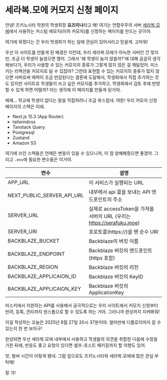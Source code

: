 # 세라복.모에 커모지 신청 페이지

안녕! 츠키노시타 학원의 학생회장 **요즈미나**라고 해!
여기는 연합우주의 서버 [세라복.모에](https://serafuku.moe)에서 사용하는 커스텀 에모지(이하 커모지)를 신청하는 페이지를 만드는 곳이야.

여기에 와줬다는 건 우리 학생회가 하는 일에 관심이 있어서라고 믿을게. 고마워!

우선 이 사이트를 만들게 된 배경은 이런데,
우리 세라복.모에가 아늑한 서버인 건 맞지만, 조금 더 학생이 늘었으면 했어. 그래서 '왜 학생이 늘지 않을까?'에 대해 곰곰히 생각해보다가, 우리가 사용할 수 있는 커모지의 종류가 그렇게 많지 않은 걸 깨달았어. 미스키는 리액션을 커모지로 달 수 있잖아? 그런데 표현할 수 있는 커모지의 종류가 많지 않으면 서버로써 매력이 조금 반감된다는 결론에 도달해서, 학생회에서 직접 추가하는 것도 있지만 사이트로 학생들이 쓰고 싶은 커모지를 추가하고, 학생회에서 검토 후에 반영할 수 있게 하면 어떨까? 라는 생각에 이 페이지를 만들게 된거야.

헤헤... 학교에 학생이 없다는 말을 직접하려니 조금 쑥스럽네. 여튼! 우리 커모지 신청 페이지의 스택은 이래.

- Next.js 15.3 (App Router)
- tailwindcss
- Tanstack Query
- Postgresql
- Zustand
- Amazon S3

여기에 쓰인 스택들은 언제든 변동이 있을 수 있으니까, 이 점 양해해줬으면 좋겠어.
그리고 `.env`에 필요한 변수들은 이거야.

| 변수                       | 설명                                                                   |
| -------------------------- | ---------------------------------------------------------------------- |
| APP_URL                    | 이 서비스가 실행되는 URL                                               |
| NEXT_PUBLIC_SERVER_API_URL | 내부에서 api 콜을 보내는 API 엔드포인트의 주소                         |
| SERVER_URL                 | 실제로 accessToken을 가져올 서버의 URL (우리는 <https://serafuku.moe>) |
| SERVER_URI                 | 프로토콜(https://)을 뗀 순수 URI                                       |
| BACKBLAZE_BUCKET           | Backblaze의 버킷 이름                                                  |
| BACKBLAZE_ENDPOINT         | Backblaze 버킷의 엔드포인트(https 포함)                                |
| BACKBLAZE_REGION           | Backblaze 버킷의 리전                                                  |
| BACKBLAZE_APPLICAION_ID    | Backblaze 버킷의 KeyID                                                 |
| BACKBLAZE_APPLICAION_KEY   | Backblaze 버킷의 ApplicationKey                                        |

미스키에서 지원하는 API를 사용해서 궁극적으로는 우리 사이트에서 커모지 신청부터 반려, 등록, 관리까지 원스톱으로 할 수 있도록 하는 거야. 그러니까 완성까지 지켜봐줘!

이걸 작성하는 오늘은 2025년 8월 27일 20시 37분이야. 얼마만에 디플로이까지 갈 수 있는지 한 번 보자구!

완성되면 우선 세라복.모에 내부에서 사용하고 학생들의 의견을 취합한 다음에 수정을 가한 뒤에, 반응도 좋고 요청이 있다면 셀프-호스트 패키징까지 할 의향도 있어.

앗, 벌써 시간이 이렇게 됐네. 그럼 앞으로도 츠키노시타와 세라복.모에에 많은 관심 부탁해!

잘 가!

